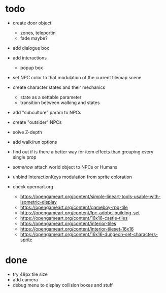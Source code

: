# todo

* create door object
    * zones, teleportin
    * fade maybe?
* add dialogue box
* add interactions
    * popup box
* set NPC color to that modulation of the current tilemap scene
* create character states and their mechanics
    * state as a settable parameter
    * transition between walking and states
* add "subculture" param to NPCs
* create "outsider" NPCs
* solve Z-depth
* add walk/run options
* find out if is there a better way for item effects than grouping every single prop
* *somehow* attach world object to NPCs or Humans
* unbind InteractionKeys modulation from sprite coloration

* check opernart.org
    * https://opengameart.org/content/simple-lineart-tools-usable-with-isometric-display
    * https://opengameart.org/content/gameboy-rpg-tile
    * https://opengameart.org/content/lpc-adobe-building-set
    * https://opengameart.org/content/16x16-castle-tiles
    * https://opengameart.org/content/interior-tiles
    * https://opengameart.org/content/interior-tileset-16x16
    * https://opengameart.org/content/16x16-dungeon-set-characters-sprite

# done

* try 48px tile size
* add camera
* debug menu to display collision boxes and stuff